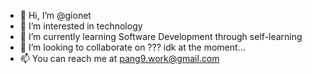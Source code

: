 - 👋 Hi, I’m @gionet
- 👀 I’m interested in technology
- 🌱 I’m currently learning Software Development through self-learning
- 💞️ I’m looking to collaborate on ??? idk at the moment...
- 📫 You can reach me at pang9.work@gmail.com

<!---
gionet/gionet is a ✨ special ✨ repository because its `README.md` (this file) appears on your GitHub profile.
You can click the Preview link to take a look at your changes.
--->
